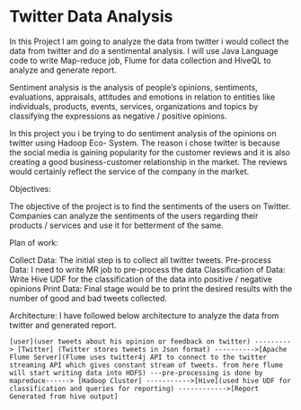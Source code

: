 # Twitter Data Analysis
In this Project I am going to analyze the data from twitter i would collect the data from twitter and do a sentimental analysis. I will use Java Language code to write Map-reduce job, Flume for data collection and HiveQL to analyze and generate report.

Sentiment analysis is the analysis of people’s opinions, sentiments, evaluations, appraisals, attitudes and
emotions in relation to entities like individuals, products, events, services, organizations and topics by
classifying the expressions as negative / positive opinions.

In this project you i be trying to do sentiment analysis of the opinions on twitter using Hadoop Eco-
System. The reason i chose twitter is because the social media is gaining popularity for the customer
reviews and it is also creating a good business-customer relationship in the market. The reviews would
certainly reflect the service of the company in the market.

Objectives:

The objective of the project is to find the sentiments of the users on Twitter. Companies can analyze the
sentiments of the users regarding their products / services and use it for betterment of the same.

Plan of work:

Collect Data: The initial step is to collect all twitter tweets.
Pre-process Data: I need to write MR job to pre-process the data
Classification of Data: Write Hive UDF for the classification of the data into positive / negative
opinions
Print Data: Final stage would be to print the desired results with the number of good and bad
tweets collected.

Architecture: I have followed below architecture to analyze the data from twitter and generated report.                     


    [user](user tweets about his opinion or feedback on twitter) ---------> [Twitter] (Twitter stores tweets in Json format) ---------->[Apache Flume Server](Flume uses twitter4j API to connect to the twitter streaming API which gives constant stream of tweets. from here flume will start writing data into HDFS) ---pre-processing is done by mapreduce------> [Hadoop Cluster] ----------->[Hive](used hive UDF for classification and queries for reporting) ------------>[Report Generated from hive output]
    
